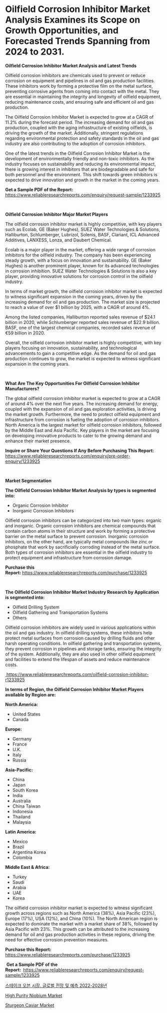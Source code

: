 <p><h1>Oilfield Corrosion Inhibitor Market Analysis Examines its Scope on Growth Opportunities, and Forecasted Trends Spanning from 2024 to 2031.</h1></p><p><strong>Oilfield Corrosion Inhibitor Market Analysis and Latest Trends</strong></p>
<p><p>Oilfield corrosion inhibitors are chemicals used to prevent or reduce corrosion on equipment and pipelines in oil and gas production facilities. These inhibitors work by forming a protective film on the metal surface, preventing corrosive agents from coming into contact with the metal. They are essential in maintaining the integrity and longevity of oilfield equipment, reducing maintenance costs, and ensuring safe and efficient oil and gas production.</p><p>The Oilfield Corrosion Inhibitor Market is expected to grow at a CAGR of 11.2% during the forecast period. The increasing demand for oil and gas production, coupled with the aging infrastructure of existing oilfields, is driving the growth of the market. Additionally, stringent regulations regarding environmental protection and safety standards in the oil and gas industry are also contributing to the adoption of corrosion inhibitors.</p><p>One of the latest trends in the Oilfield Corrosion Inhibitor Market is the development of environmentally friendly and non-toxic inhibitors. As the industry focuses on sustainability and reducing its environmental impact, there is growing interest in inhibitors that are biodegradable and safe for both personnel and the environment. This shift towards green inhibitors is expected to drive innovation and growth in the market in the coming years.</p></p>
<p><strong>Get a Sample PDF of the Report:&nbsp;</strong> <a href="https://www.reliableresearchreports.com/enquiry/request-sample/1233925">https://www.reliableresearchreports.com/enquiry/request-sample/1233925</a></p>
<p>&nbsp;</p>
<p><strong>Oilfield Corrosion Inhibitor Major Market Players</strong></p>
<p><p>The oilfield corrosion inhibitor market is highly competitive, with key players such as Ecolab, GE (Baker Hughes), SUEZ Water Technologies & Solutions, Halliburton, Schlumberger, Lubrizol, Solenis, BASF, Clariant, ICL Advanced Additives, LANXESS, Lonza, and Daubert Chemical.</p><p>Ecolab is a major player in the market, offering a wide range of corrosion inhibitors for the oilfield industry. The company has been experiencing steady growth, with a focus on innovation and sustainability. GE (Baker Hughes) is another prominent player, known for its advanced technologies in corrosion inhibition. SUEZ Water Technologies & Solutions is also a key player, providing innovative solutions for corrosion control in the oilfield industry.</p><p>In terms of market growth, the oilfield corrosion inhibitor market is expected to witness significant expansion in the coming years, driven by the increasing demand for oil and gas production. The market size is projected to reach a value of over $1 billion by 2025, with a CAGR of around 4%.</p><p>Among the listed companies, Halliburton reported sales revenue of $24.1 billion in 2020, while Schlumberger reported sales revenue of $22.9 billion. BASF, one of the largest chemical companies, recorded sales revenue of €59 billion in 2020.</p><p>Overall, the oilfield corrosion inhibitor market is highly competitive, with key players focusing on innovation, sustainability, and technological advancements to gain a competitive edge. As the demand for oil and gas production continues to grow, the market is expected to witness significant expansion in the coming years.</p></p>
<p>&nbsp;</p>
<p><strong>What Are The Key Opportunities For Oilfield Corrosion Inhibitor Manufacturers?</strong></p>
<p><p>The global oilfield corrosion inhibitor market is expected to grow at a CAGR of around 4% over the next five years. The increasing demand for energy, coupled with the expansion of oil and gas exploration activities, is driving the market growth. Furthermore, the need to protect oilfield equipment and infrastructure from corrosion is fueling the adoption of corrosion inhibitors. North America is the largest market for oilfield corrosion inhibitors, followed by the Middle East and Asia Pacific. Key players in the market are focusing on developing innovative products to cater to the growing demand and enhance their market presence.</p></p>
<p><strong>Inquire or Share Your Questions If Any Before Purchasing This Report:</strong> <a href="https://www.reliableresearchreports.com/enquiry/pre-order-enquiry/1233925">https://www.reliableresearchreports.com/enquiry/pre-order-enquiry/1233925</a></p>
<p>&nbsp;</p>
<p><strong>Market Segmentation</strong></p>
<p><strong>The Oilfield Corrosion Inhibitor Market Analysis by types is segmented into:</strong></p>
<p><ul><li>Organic Corrosion Inhibitor</li><li>Inorganic Corrosion Inhibitors</li></ul></p>
<p><p>Oilfield corrosion inhibitors can be categorized into two main types: organic and inorganic. Organic corrosion inhibitors are chemical compounds that contain carbon atoms in their structure and work by forming a protective barrier on the metal surface to prevent corrosion. Inorganic corrosion inhibitors, on the other hand, are typically metal compounds like zinc or phosphate that work by sacrificially corroding instead of the metal surface. Both types of corrosion inhibitors are essential in the oilfield industry to protect equipment and infrastructure from corrosion damage.</p></p>
<p><strong>Purchase this Report:&nbsp;</strong><a href="https://www.reliableresearchreports.com/purchase/1233925">https://www.reliableresearchreports.com/purchase/1233925</a></p>
<p>&nbsp;</p>
<p><strong>The Oilfield Corrosion Inhibitor Market Industry Research by Application is segmented into:</strong></p>
<p><ul><li>Oilfield Drilling System</li><li>Oilfield Gathering and Transportation Systems</li><li>Others</li></ul></p>
<p><p>Oilfield corrosion inhibitors are widely used in various applications within the oil and gas industry. In oilfield drilling systems, these inhibitors help protect metal surfaces from corrosion caused by drilling fluids and other harsh operating conditions. In oilfield gathering and transportation systems, they prevent corrosion in pipelines and storage tanks, ensuring the integrity of the system. Additionally, they are also used in other oilfield equipment and facilities to extend the lifespan of assets and reduce maintenance costs.</p></p>
<p><a href="https://www.reliableresearchreports.com/oilfield-corrosion-inhibitor-r1233925">&nbsp;https://www.reliableresearchreports.com/oilfield-corrosion-inhibitor-r1233925</a></p>
<p><strong>In terms of Region, the Oilfield Corrosion Inhibitor Market Players available by Region are:</strong></p>
<p>
    <p> <strong> North America: </strong>
        <ul>
            <li>United States</li>
            <li>Canada</li>
        </ul>
        </p> 
    <p> <strong> Europe: </strong>
        <ul>
            <li>Germany</li>
            <li>France</li>
            <li>U.K.</li>
            <li>Italy</li>
            <li>Russia</li>
        </ul>
        </p> 
    <p> <strong> Asia-Pacific: </strong>
        <ul>
            <li>China</li>
            <li>Japan</li>
            <li>South Korea</li>
            <li>India</li>
            <li>Australia</li>
            <li>China Taiwan</li>
            <li>Indonesia</li>
            <li>Thailand</li>
            <li>Malaysia</li>
        </ul>
        </p> 
    <p> <strong> Latin America: </strong>
        <ul>
            <li>Mexico</li>
            <li>Brazil</li>
            <li>Argentina Korea</li>
            <li>Colombia</li>
        </ul>
        </p> 
    <p> <strong> Middle East & Africa: </strong>
        <ul>
            <li>Turkey</li>
            <li>Saudi</li>
            <li>Arabia</li>
            <li>UAE</li>
            <li>Korea</li>
        </ul>
    </p>
    </p>
<p><p>The oilfield corrosion inhibitor market is expected to witness significant growth across regions such as North America (38%), Asia Pacific (23%), Europe (17%), USA (12%), and China (10%). The North American region is expected to dominate the market with a market share of 38%, followed by Asia Pacific with 23%. This growth can be attributed to the increasing demand for oil and gas production activities in these regions, driving the need for effective corrosion prevention measures.</p></p>
<p><strong>Purchase this Report: </strong><a href="https://www.reliableresearchreports.com/purchase/1233925">https://www.reliableresearchreports.com/purchase/1233925</a></p>
<p>&nbsp;<strong>Get a Sample PDF of the Report:&nbsp;&nbsp;</strong><a href="https://www.reliableresearchreports.com/enquiry/request-sample/1233925">https://www.reliableresearchreports.com/enquiry/request-sample/1233925</a></p>
<p><strong></strong></p>
<p><p><a href="https://github.com/nhaiquang84/Market-Research-Report-List-1/blob/main/7765258131167.md">스테이크 오븐 시장, 글로벌 전망 및 예측 2022-2028년</a></p><p><a href="https://github.com/GroverBarry/Market-Research-Report-List-6/blob/main/high-purity-niobium-market.md">High Purity Niobium Market</a></p><p><a href="https://github.com/ayamsauke86/Market-Research-Report-List-1/blob/main/sturgeon-caviar-market.md">Sturgeon Caviar Market</a></p></p>